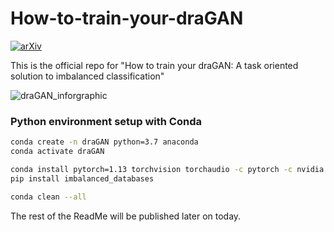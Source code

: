 # How-to-train-your-draGAN

[![arXiv](https://img.shields.io/badge/arXiv-2211.10065-b31b1b.svg)](https://arxiv.org/abs/2211.10065)

This is the official repo for "How to train your draGAN: A task oriented solution to imbalanced classification" 



![draGAN_inforgraphic](https://user-images.githubusercontent.com/45076562/203021155-1b4e2ea2-4d0b-4cd4-b343-4aee80b9250e.png)



### Python environment setup with Conda
```bash
conda create -n draGAN python=3.7 anaconda
conda activate draGAN

conda install pytorch=1.13 torchvision torchaudio -c pytorch -c nvidia
pip install imbalanced_databases

conda clean --all
```



The rest of the ReadMe will be published later on today.


